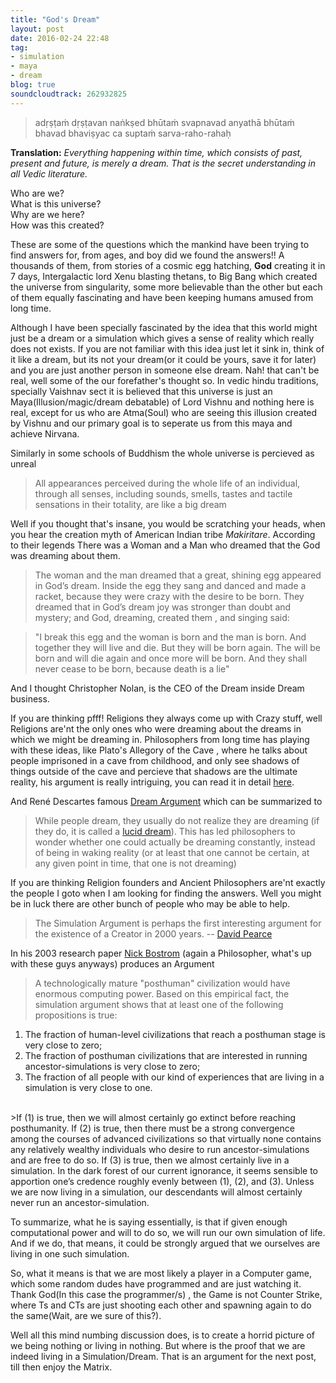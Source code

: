 ```yaml
---
title: "God's Dream"
layout: post
date: 2016-02-24 22:48
tag:
- simulation
- maya
- dream
blog: true
soundcloudtrack: 262932825
---
```


>adṛṣṭaṁ dṛṣṭavan naṅkṣed
>bhūtaṁ svapnavad anyathā
>bhūtaṁ bhavad bhaviṣyac ca
>suptaṁ sarva-raho-rahaḥ

**Translation:** *Everything happening within time, which consists of past, present and future, is merely a dream. That is the secret understanding in all Vedic literature.*

Who are we?<br>
What is this universe?<br>
Why are we here?<br>
How was this created?<br>

These are some of the questions which the mankind have been trying to find answers for, from ages, and boy did we found the answers!! A thousands of them, from stories of a cosmic egg hatching, **God** creating it in 7 days, Intergalactic lord Xenu blasting thetans, to Big Bang which created the universe from singularity, some more believable than the other but each of them equally fascinating and have been keeping humans amused from long time.

Although I have been specially fascinated by the idea that this world might just be a dream or a simulation which gives a sense of reality which really does not exists. If you are not familiar with this idea just let it sink in, think of it like a dream, but its not your dream(or it could be yours, save it for later) and you are just another person in someone else dream. Nah! that can't be real, well some of the our forefather's thought so. In vedic hindu traditions, specially Vaishnav sect it is believed that this universe is just an Maya(Illusion/magic/dream debatable) of Lord Vishnu and nothing here is real, except for us who are Atma(Soul) who are seeing this illusion created by Vishnu and our primary goal is to seperate us from this maya and achieve Nirvana.

Similarly in some schools of Buddhism the whole universe is percieved as unreal

>All appearances perceived during the whole life of an individual, through all senses, including sounds, smells, tastes and tactile sensations in their totality, are like a big dream

Well if you thought that's insane, you would be scratching your heads, when you hear the creation myth of American Indian tribe *Makiritare*. According to their legends There was a Woman and a Man who dreamed that the God was dreaming about them.

>The woman and the man dreamed that a great, shining egg appeared in God’s dream. Inside the egg they sang and danced and made a racket, because they were crazy with the desire to be born. They dreamed that in God’s dream joy was stronger than doubt and mystery; and God, dreaming, created them , and singing said:
 
>"I break this egg and the woman is born and the man is born. And together they will live and die. But they will be born again. The will be born and will die again and once more will be born. And they shall never cease to be born, because death is a lie"

And I thought Christopher Nolan, is the CEO of the Dream inside Dream business.

If you are thinking pfff! Religions they always come up with Crazy stuff, well Religions are'nt the only ones who were dreaming about the dreams in which we might be dreaming in. Philosophers from long time has playing with these ideas, like Plato's Allegory of the Cave , where he talks about people imprisoned in a cave from childhood, and only see shadows of things outside of the cave and percieve that shadows are the ultimate reality, his argument is really intriguing, you can read it in detail [here](https://en.wikipedia.org/wiki/Allegory_of_the_Cave). 

And René Descartes famous [Dream Argument](https://en.wikipedia.org/wiki/Dream_argument) which can be summarized to

>While people dream, they usually do not realize they are dreaming (if they do, it is called a [lucid dream](https://en.wikipedia.org/wiki/Lucid_dreaming)). This has led philosophers to wonder whether one could actually be dreaming constantly, instead of being in waking reality (or at least that one cannot be certain, at any given point in time, that one is not dreaming)

If you are thinking Religion founders and Ancient Philosophers are'nt exactly the people I goto when I am looking for finding the answers. Well you might be in luck there are other bunch of people who may be able to help.

>The Simulation Argument is perhaps the first interesting argument for the existence of a Creator in 2000 years.
-- [David Pearce](https://en.wikipedia.org/wiki/David_Pearce_(philosopher))

In his 2003 research paper [Nick Bostrom](https://en.wikipedia.org/wiki/Nick_Bostrom) (again a Philosopher, what's up with these guys anyways) produces an Argument 

>A technologically mature "posthuman" civilization would have enormous computing power. Based on this empirical fact, the simulation argument shows that at least one of the following propositions is true:<br>
1) The fraction of human-level civilizations that reach a posthuman stage is very close to zero;<br>
2) The fraction of posthuman civilizations that are interested in running ancestor-simulations is very close to zero;<br>
3) The fraction of all people with our kind of experiences that are living in a simulation is very close to one.<br>
<br>
>If (1) is true, then we will almost certainly go extinct before reaching posthumanity. If (2) is true, then there must be a strong convergence among the courses of advanced civilizations so that virtually none contains any relatively wealthy individuals who desire to run ancestor-simulations and are free to do so. If (3) is true, then we almost certainly live in a simulation. In the dark forest of our current ignorance, it seems sensible to apportion one’s credence roughly evenly between (1), (2), and (3).
Unless we are now living in a simulation, our descendants will almost certainly never run an ancestor-simulation.

To summarize, what he is saying essentially, is that if given enough computational power and will to do so, we will run our own simulation of life.
And if we do, that means, it could be strongly argued that we ourselves are living in one such simulation.

So, what it means is that we are most likely a player in a Computer game, which some random dudes have programmed and are just watching it. Thank God(In this case the programmer/s) , the Game is not Counter Strike, where Ts and CTs are just shooting each other and spawning again to do the same(Wait, are we sure of this?).

Well all this mind numbing discussion does, is to create a horrid picture of we being nothing or living in nothing. But where is the proof that we are indeed living in a Simulation/Dream. That is an argument for the next post, till then enjoy the Matrix.
